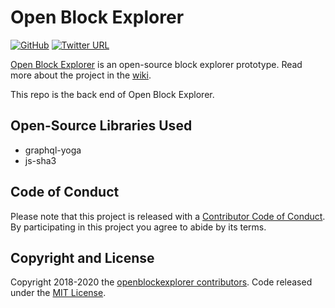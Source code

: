 # Open Block Explorer
[![GitHub](https://img.shields.io/github/license/mashape/apistatus.svg)](https://github.com/openblockexplorer/openblockexplorer/blob/master/LICENSE)
[![Twitter URL](https://img.shields.io/twitter/url/http/shields.io.svg?style=social)](https://twitter.com/dylancm4)

[Open Block Explorer](https://www.openblockexplorer.org/) is an open-source block explorer prototype. Read more about the project in the [wiki](https://github.com/openblockexplorer/openblockexplorer/wiki).

This repo is the back end of Open Block Explorer.

## Open-Source Libraries Used
* graphql-yoga
* js-sha3

## Code of Conduct

Please note that this project is released with a [Contributor Code of Conduct](https://github.com/openblockexplorer/openblockexplorer/blob/master/CODE_OF_CONDUCT.md). By participating in this project you agree to abide by its terms.

## Copyright and License

Copyright 2018-2020 the [openblockexplorer contributors](https://github.com/openblockexplorer/openblockexplorer/graphs/contributors). Code released under the [MIT License](https://github.com/openblockexplorer/openblockexplorer/blob/master/LICENSE).
